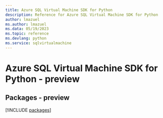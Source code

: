 ```yaml
---
title: Azure SQL Virtual Machine SDK for Python
description: Reference for Azure SQL Virtual Machine SDK for Python
author: lmazuel
ms.author: lmazuel
ms.data: 05/19/2023
ms.topic: reference
ms.devlang: python
ms.service: sqlvirtualmachine
---
```

# Azure SQL Virtual Machine SDK for Python - preview
## Packages - preview
[!INCLUDE [packages](sql-virtual-machine-index.md)]
